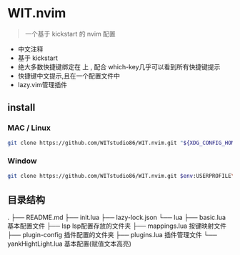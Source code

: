 # WIT.nvim

> 一个基于 kickstart 的 nvim 配置

- 中文注释
- 基于 kickstart
- 绝大多数快捷键绑定在<Space> 上 , 配合 which-key几乎可以看到所有快捷键提示
- 快捷键中文提示,且在一个配置文件中
- lazy.vim管理插件

## install

### MAC / Linux

```bash
git clone https://github.com/WITstudio86/WIT.nvim.git "${XDG_CONFIG_HOME:-$HOME/.config}"/nvim
```

### Window

```bash
git clone https://github.com/WITstudio86/WIT.nvim.git $env:USERPROFILE\AppData\Local\nvim\
```

## 目录结构

.
├── README.md
├── init.lua
├── lazy-lock.json
└── lua
    ├── basic.lua  基本配置文件
    ├── lsp  lsp配置存放的文件夹
    ├── mappings.lua  按键映射文件
    ├── plugin-config  插件配置的文件夹
    ├── plugins.lua  插件管理文件
    └── yankHightLight.lua  基本配置(赋值文本高亮)
